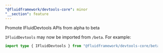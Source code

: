 ```yaml
---
"@fluidframework/devtools-core": minor
"__section": feature
---
```

Promote IFluidDevtools APIs from alpha to beta

`IFluidDevtools` may now be imported from `/beta`. For example:

```typescript
import type { IFluidDevtools } from "@fluidframework/devtools-core/beta";
